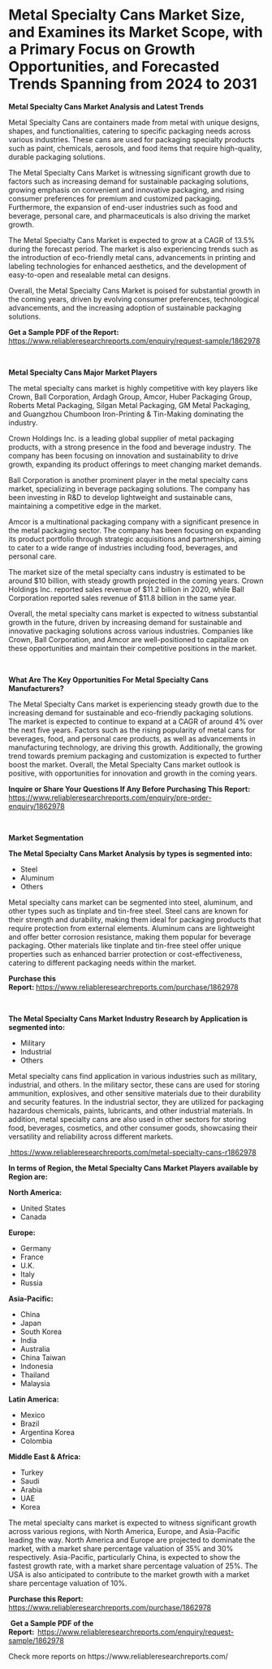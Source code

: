 <p><h1>Metal Specialty Cans Market Size, and Examines its Market Scope, with a Primary Focus on Growth Opportunities, and Forecasted Trends Spanning from 2024 to 2031</h1></p><p><strong>Metal Specialty Cans Market Analysis and Latest Trends</strong></p>
<p><p>Metal Specialty Cans are containers made from metal with unique designs, shapes, and functionalities, catering to specific packaging needs across various industries. These cans are used for packaging specialty products such as paint, chemicals, aerosols, and food items that require high-quality, durable packaging solutions.</p><p>The Metal Specialty Cans Market is witnessing significant growth due to factors such as increasing demand for sustainable packaging solutions, growing emphasis on convenient and innovative packaging, and rising consumer preferences for premium and customized packaging. Furthermore, the expansion of end-user industries such as food and beverage, personal care, and pharmaceuticals is also driving the market growth.</p><p>The Metal Specialty Cans Market is expected to grow at a CAGR of 13.5% during the forecast period. The market is also experiencing trends such as the introduction of eco-friendly metal cans, advancements in printing and labeling technologies for enhanced aesthetics, and the development of easy-to-open and resealable metal can designs.</p><p>Overall, the Metal Specialty Cans Market is poised for substantial growth in the coming years, driven by evolving consumer preferences, technological advancements, and the increasing adoption of sustainable packaging solutions.</p></p>
<p><strong>Get a Sample PDF of the Report:&nbsp;</strong> <a href="https://www.reliableresearchreports.com/enquiry/request-sample/1862978">https://www.reliableresearchreports.com/enquiry/request-sample/1862978</a></p>
<p>&nbsp;</p>
<p><strong>Metal Specialty Cans Major Market Players</strong></p>
<p><p>The metal specialty cans market is highly competitive with key players like Crown, Ball Corporation, Ardagh Group, Amcor, Huber Packaging Group, Roberts Metal Packaging, Silgan Metal Packaging, GM Metal Packaging, and Guangzhou Chumboon Iron-Printing & Tin-Making dominating the industry.</p><p>Crown Holdings Inc. is a leading global supplier of metal packaging products, with a strong presence in the food and beverage industry. The company has been focusing on innovation and sustainability to drive growth, expanding its product offerings to meet changing market demands.</p><p>Ball Corporation is another prominent player in the metal specialty cans market, specializing in beverage packaging solutions. The company has been investing in R&D to develop lightweight and sustainable cans, maintaining a competitive edge in the market.</p><p>Amcor is a multinational packaging company with a significant presence in the metal packaging sector. The company has been focusing on expanding its product portfolio through strategic acquisitions and partnerships, aiming to cater to a wide range of industries including food, beverages, and personal care.</p><p>The market size of the metal specialty cans industry is estimated to be around $10 billion, with steady growth projected in the coming years. Crown Holdings Inc. reported sales revenue of $11.2 billion in 2020, while Ball Corporation reported sales revenue of $11.8 billion in the same year.</p><p>Overall, the metal specialty cans market is expected to witness substantial growth in the future, driven by increasing demand for sustainable and innovative packaging solutions across various industries. Companies like Crown, Ball Corporation, and Amcor are well-positioned to capitalize on these opportunities and maintain their competitive positions in the market.</p></p>
<p>&nbsp;</p>
<p><strong>What Are The Key Opportunities For Metal Specialty Cans Manufacturers?</strong></p>
<p><p>The Metal Specialty Cans market is experiencing steady growth due to the increasing demand for sustainable and eco-friendly packaging solutions. The market is expected to continue to expand at a CAGR of around 4% over the next five years. Factors such as the rising popularity of metal cans for beverages, food, and personal care products, as well as advancements in manufacturing technology, are driving this growth. Additionally, the growing trend towards premium packaging and customization is expected to further boost the market. Overall, the Metal Specialty Cans market outlook is positive, with opportunities for innovation and growth in the coming years.</p></p>
<p><strong>Inquire or Share Your Questions If Any Before Purchasing This Report:</strong> <a href="https://www.reliableresearchreports.com/enquiry/pre-order-enquiry/1862978">https://www.reliableresearchreports.com/enquiry/pre-order-enquiry/1862978</a></p>
<p>&nbsp;</p>
<p><strong>Market Segmentation</strong></p>
<p><strong>The Metal Specialty Cans Market Analysis by types is segmented into:</strong></p>
<p><ul><li>Steel</li><li>Aluminum</li><li>Others</li></ul></p>
<p><p>Metal specialty cans market can be segmented into steel, aluminum, and other types such as tinplate and tin-free steel. Steel cans are known for their strength and durability, making them ideal for packaging products that require protection from external elements. Aluminum cans are lightweight and offer better corrosion resistance, making them popular for beverage packaging. Other materials like tinplate and tin-free steel offer unique properties such as enhanced barrier protection or cost-effectiveness, catering to different packaging needs within the market.</p></p>
<p><strong>Purchase this Report:&nbsp;</strong><a href="https://www.reliableresearchreports.com/purchase/1862978">https://www.reliableresearchreports.com/purchase/1862978</a></p>
<p>&nbsp;</p>
<p><strong>The Metal Specialty Cans Market Industry Research by Application is segmented into:</strong></p>
<p><ul><li>Military</li><li>Industrial</li><li>Others</li></ul></p>
<p><p>Metal specialty cans find application in various industries such as military, industrial, and others. In the military sector, these cans are used for storing ammunition, explosives, and other sensitive materials due to their durability and security features. In the industrial sector, they are utilized for packaging hazardous chemicals, paints, lubricants, and other industrial materials. In addition, metal specialty cans are also used in other sectors for storing food, beverages, cosmetics, and other consumer goods, showcasing their versatility and reliability across different markets.</p></p>
<p><a href="https://www.reliableresearchreports.com/metal-specialty-cans-r1862978">&nbsp;https://www.reliableresearchreports.com/metal-specialty-cans-r1862978</a></p>
<p><strong>In terms of Region, the Metal Specialty Cans Market Players available by Region are:</strong></p>
<p>
    <p> <strong> North America: </strong>
        <ul>
            <li>United States</li>
            <li>Canada</li>
        </ul>
        </p> 
    <p> <strong> Europe: </strong>
        <ul>
            <li>Germany</li>
            <li>France</li>
            <li>U.K.</li>
            <li>Italy</li>
            <li>Russia</li>
        </ul>
        </p> 
    <p> <strong> Asia-Pacific: </strong>
        <ul>
            <li>China</li>
            <li>Japan</li>
            <li>South Korea</li>
            <li>India</li>
            <li>Australia</li>
            <li>China Taiwan</li>
            <li>Indonesia</li>
            <li>Thailand</li>
            <li>Malaysia</li>
        </ul>
        </p> 
    <p> <strong> Latin America: </strong>
        <ul>
            <li>Mexico</li>
            <li>Brazil</li>
            <li>Argentina Korea</li>
            <li>Colombia</li>
        </ul>
        </p> 
    <p> <strong> Middle East & Africa: </strong>
        <ul>
            <li>Turkey</li>
            <li>Saudi</li>
            <li>Arabia</li>
            <li>UAE</li>
            <li>Korea</li>
        </ul>
    </p>
    </p>
<p><p>The metal specialty cans market is expected to witness significant growth across various regions, with North America, Europe, and Asia-Pacific leading the way. North America and Europe are projected to dominate the market, with a market share percentage valuation of 35% and 30% respectively. Asia-Pacific, particularly China, is expected to show the fastest growth rate, with a market share percentage valuation of 25%. The USA is also anticipated to contribute to the market growth with a market share percentage valuation of 10%.</p></p>
<p><strong>Purchase this Report: </strong><a href="https://www.reliableresearchreports.com/purchase/1862978">https://www.reliableresearchreports.com/purchase/1862978</a></p>
<p>&nbsp;<strong>Get a Sample PDF of the Report:&nbsp;&nbsp;</strong><a href="https://www.reliableresearchreports.com/enquiry/request-sample/1862978">https://www.reliableresearchreports.com/enquiry/request-sample/1862978</a></p>
<p><strong></strong></p>
<p>Check more reports on https://www.reliableresearchreports.com/</p>